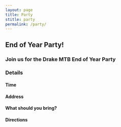 ```yaml
---
layout: page
title: Party
stitle: party
permalink: /party/
---
```


## End of Year Party!

### Join us for the Drake MTB End of Year Party

### Details

#### Time

#### Address

#### What should you bring?
<!--- *  [Sign up for something here!](https://docs.google.com/document/d/1hqwFzbk0JLgBNgdzwhdL-pr_1hlM51uiQcDGBhBh-wc/edit) --->

#### Directions


